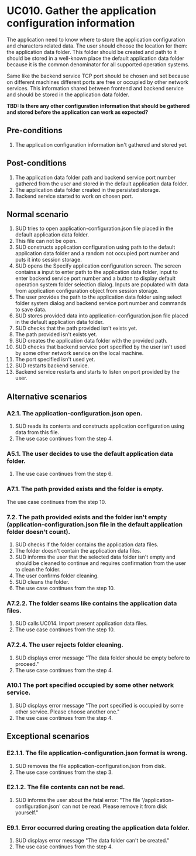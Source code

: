 # UC010. Gather the application configuration information

The application need to know where to store the application configuration and characters related data. The user should choose the location for them: the application data folder. This folder should be created and path to it should be stored in a well-known place the default application data folder because it is the common denominator for all supported operation systems.

Same like the backend service TCP port should be chosen and set because on different machines different ports are free or occupied by other network services. This information shared between frontend and backend service and should be stored in the application data folder.

**TBD: Is there any other configuration information that should be gathered and stored before the application can work as expected?** 

## Pre-conditions

1. The application configuration information isn't gathered and stored yet.

## Post-conditions

1. The application data folder path and backend service port number gathered from the user and stored in the default application data folder.
2. The application data folder created in the persisted storage.
3. Backend service started to work on chosen port.

## Normal scenario

1. SUD tries to open application-configuration.json file placed in the default application data folder.
2. This file can not be open.
3. SUD constructs application configuration using path to the default application data folder and a random not occupied port number and puts it into session storage.
4. SUD opens the Specify application configuration screen. The screen contains a input to enter path to the application data folder, input to enter backend service port number and a button to display default operation system folder selection dialog. Inputs are populated with data from application configuration object from session storage.
5. The user provides the path to the application data folder using select folder system dialog and backend service port number and commands to save data.
6. SUD stores provided data into application-configuration.json file placed in the default application data folder.
7. SUD checks that the path provided isn't exists yet.
8. The path provided isn't exists yet.
9. SUD creates the application data folder with the provided path.
10. SUD checks that backend service port specified by the user isn't used by some other network service on the local machine.
11. The port specified isn't used yet.
12. SUD restarts backend service.
13. Backend service restarts and starts to listen on port provided by the user.

## Alternative scenarios

### A2.1. The application-configuration.json open. 

1. SUD reads its contents and constructs application configuration using data from this file.
2. The use case continues from the step 4.

### A5.1. The user decides to use the default application data folder.

1. The use case continues from the step 6.

### A7.1. The path provided exists and the folder is empty.

The use case continues from the step 10.

### 7.2. The path provided exists and the folder isn't empty (application-configuration.json file in the default application folder doesn't count).

1. SUD checks if the folder contains the application data files.
2. The folder doesn't contain the application data files.
3. SUD informs the user that the selected data folder isn't empty and should be cleaned to continue and requires confirmation from the user to clean the folder.
4. The user confirms folder cleaning.
5. SUD cleans the folder.
6. The use case continues from the step 10.

### A7.2.2. The folder seams like contains the application data files.

1. SUD calls UC014. Import present application data files.
2. The use case continues from the step 10.

### A7.2.4. The user rejects folder cleaning.

1. SUD displays error message "The data folder should be empty before to proceed."
2. The use case continues from the step 4.

### A10.1 The port specified occupied by some other network service.

1. SUD displays error message "The port specified is occupied by some other service. Please choose another one."
2. The use case continues from the step 4.

## Exceptional scenarios

### E2.1.1. The  file application-configuration.json format is wrong.

1. SUD removes the file application-configuration.json from disk.
2. The use case continues from the step 3.

### E2.1.2. The file contents can not be read.

1. SUD informs the user about the fatal error: "The file '<full folder path>/application-configuration.json' can not be read. Please remove it from disk yourself."

### E9.1. Error occurred during creating the application data folder.

1. SUD displays error message "The data folder can't be created."
2. The use case continues from the step 4.